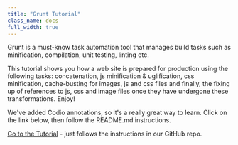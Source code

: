 ```yaml
---
title: "Grunt Tutorial"
class_name: docs
full_width: true
---
```


Grunt is a must-know task automation tool that manages build tasks such as minification, compilation, unit testing, linting etc.

This tutorial shows you how a web site is prepared for production using the following tasks: concatenation, js minification & uglification, css minification, cache-busting for images, js and css files and finally, the fixing up of references to js, css and image files once they have undergone these transformations. Enjoy!

We've added Codio annotations, so it's a really great way to learn. Click on the link below, then follow the README.md instructions.

[Go to the Tutorial](https://github.com/codio/tutorial_grunt_basic) - just follows the instructions in our GitHub repo.